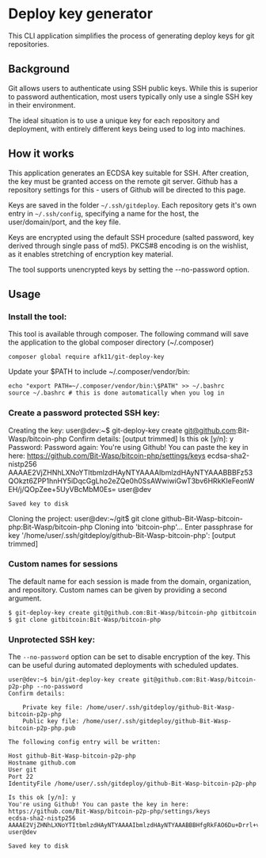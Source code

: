 # Deploy key generator

This CLI application simplifies the process of generating deploy keys
for git repositories.

## Background

Git allows users to authenticate using SSH public keys. While this is
superior to password authentication, most users typically only use a
single SSH key in their environment. 

The ideal situation is to use a unique key for each repository and 
deployment, with entirely different keys being used to log into machines.

## How it works

This application generates an ECDSA key suitable for SSH. After creation,
the key must be granted access on the remote git server. Github has a 
repository settings for this - users of Github will be directed to this 
page. 

Keys are saved in the folder `~/.ssh/gitdeploy`. Each repository gets 
it's own entry in `~/.ssh/config`, specifying a name for the host, the 
user/domain/port, and the key file.

Keys are encrypted using the default SSH procedure (salted password, key 
derived through single pass of md5). PKCS#8 encoding is on the wishlist, 
as it enables stretching of encryption key material. 

The tool supports unencrypted keys by setting the --no-password option.

## Usage

### Install the tool: 

This tool is available through composer. The following command will save
the application to the global composer directory (~/.composer)

    composer global require afk11/git-deploy-key
    
Update your $PATH to include ~/.composer/vendor/bin:

    echo "export PATH=~/.composer/vendor/bin:\$PATH" >> ~/.bashrc
    source ~/.bashrc # this is done automatically when you log in

### Create a password protected SSH key: 

Creating the key: 
    user@dev:~$ git-deploy-key create git@github.com:Bit-Wasp/bitcoin-php
    Confirm details: 
        [output trimmed] 
    Is this ok [y/n]: y
    Password: 
    Password again:
    You're using Github! You can paste the key in here: https://github.com/Bit-Wasp/bitcoin-php/settings/keys
    ecdsa-sha2-nistp256 AAAAE2VjZHNhLXNoYTItbmlzdHAyNTYAAAAIbmlzdHAyNTYAAABBBFz53QOkzt6ZPP1hnHY5iDqcGgLho2eZQe0h0SsAWwiwiGwT3bv6HRkKIeFeonWEH/j/QOpZee+5UyVBcMbM0Es= user@dev
    
    Saved key to disk
    
Cloning the project: 
    user@dev:~/git$ git clone github-Bit-Wasp-bitcoin-php:Bit-Wasp/bitcoin-php 
    Cloning into 'bitcoin-php'...
    Enter passphrase for key '/home/user/.ssh/gitdeploy/github-Bit-Wasp-bitcoin-php': 
         [output trimmed]
         
### Custom names for sessions

The default name for each session is made from the domain, organization, 
and repository. Custom names can be given by providing a second argument.

    $ git-deploy-key create git@github.com:Bit-Wasp/bitcoin-php gitbitcoin
    $ git clone gitbitcoin:Bit-Wasp/bitcoin-php

### Unprotected SSH key: 

The `--no-password` option can be set to disable encryption of the key. 
This can be useful during automated deployments with scheduled updates.
 
    user@dev:~$ bin/git-deploy-key create git@github.com:Bit-Wasp/bitcoin-p2p-php --no-password
    Confirm details: 
    
        Private key file: /home/user/.ssh/gitdeploy/github-Bit-Wasp-bitcoin-p2p-php
        Public key file: /home/user/.ssh/gitdeploy/github-Bit-Wasp-bitcoin-p2p-php.pub
    
    The following config entry will be written:
    
    Host github-Bit-Wasp-bitcoin-p2p-php
    Hostname github.com
    User git
    Port 22
    IdentityFile /home/user/.ssh/gitdeploy/github-Bit-Wasp-bitcoin-p2p-php
    
    Is this ok [y/n]: y
    You're using Github! You can paste the key in here: https://github.com/Bit-Wasp/bitcoin-p2p-php/settings/keys
    ecdsa-sha2-nistp256 AAAAE2VjZHNhLXNoYTItbmlzdHAyNTYAAAAIbmlzdHAyNTYAAABBBHfgRkFAO6Du+Drrl+viCa3PxZ51N3+SMxRj2kJ6AhN6XJifXTx39rJpbUGHpyKZQvyPC1/QQNtgShktOw0JPyw= user@dev
    
    Saved key to disk
     